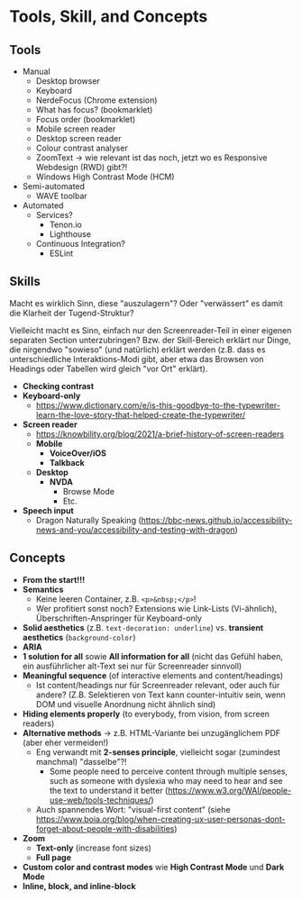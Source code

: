 # Tools, Skill, and Concepts

## Tools

- Manual
  - Desktop browser
  - Keyboard
  - NerdeFocus (Chrome extension)
  - What has focus? (bookmarklet)
  - Focus order (bookmarklet)
  - Mobile screen reader
  - Desktop screen reader
  - Colour contrast analyser
  - ZoomText → wie relevant ist das noch, jetzt wo es Responsive Webdesign (RWD) gibt?!
  - Windows High Contrast Mode (HCM)
- Semi-automated
  - WAVE toolbar
- Automated
  - Services?
    - Tenon.io
    - Lighthouse
  - Continuous Integration?
    - ESLint

## Skills

Macht es wirklich Sinn, diese "auszulagern"? Oder "verwässert" es damit die Klarheit der Tugend-Struktur?

Vielleicht macht es Sinn, einfach nur den Screenreader-Teil in einer eigenen separaten Section unterzubringen? Bzw. der Skill-Bereich erklärt nur Dinge, die nirgendwo "sowieso" (und natürlich) erklärt werden (z.B. dass es unterschiedliche Interaktions-Modi gibt, aber etwa das Browsen von Headings oder Tabellen wird gleich "vor Ort" erklärt).

- **Checking contrast**
- **Keyboard-only**
  - https://www.dictionary.com/e/is-this-goodbye-to-the-typewriter-learn-the-love-story-that-helped-create-the-typewriter/
- **Screen reader**
  - https://knowbility.org/blog/2021/a-brief-history-of-screen-readers
  - **Mobile**
    - **VoiceOver/iOS**
    - **Talkback**
  - **Desktop**
    - **NVDA**
      - Browse Mode
      - Etc.
- **Speech input**
  - Dragon Naturally Speaking (https://bbc-news.github.io/accessibility-news-and-you/accessibility-and-testing-with-dragon)

## Concepts

- **From the start!!!**
- **Semantics**
  - Keine leeren Container, z.B. `<p>&nbsp;</p>`!
  - Wer profitiert sonst noch? Extensions wie Link-Lists (Vi-ähnlich), Überschriften-Anspringer für Keyboard-only
- **Solid aesthetics** (z.B. `text-decoration: underline`) vs. **transient aesthetics** (`background-color`)
- **ARIA**
- **1 solution for all** sowie **All information for all** (nicht das Gefühl haben, ein ausführlicher alt-Text sei nur für Screenreader sinnvoll)
- **Meaningful sequence** (of interactive elements and content/headings)
  - Ist content/headings nur für Screenreader relevant, oder auch für andere? (Z.B. Selektieren von Text kann counter-intuitiv sein, wenn DOM und visuelle Anordnung nicht ähnlich sind)
- **Hiding elements properly** (to everybody, from vision, from screen readers)
- **Alternative methods** → z.B. HTML-Variante bei unzugänglichem PDF (aber eher vermeiden!)
  - Eng verwandt mit **2-senses principle**, vielleicht sogar (zumindest manchmal) "dasselbe"?!
    - Some people need to perceive content through multiple senses, such as someone with dyslexia who may need to hear and see the text to understand it better (https://www.w3.org/WAI/people-use-web/tools-techniques/)
  - Auch spannendes Wort: "visual-first content" (siehe https://www.boia.org/blog/when-creating-ux-user-personas-dont-forget-about-people-with-disabilities)
- **Zoom**
  - **Text-only** (increase font sizes)
  - **Full page**
- **Custom color and contrast modes** wie **High Contrast Mode** und **Dark Mode**
- **Inline, block, and inline-block**